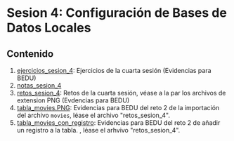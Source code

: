 # Sesion 4: Configuración de Bases de Datos Locales

## Contenido
1. [ejercicios_sesion_4](https://github.com/LIZZETHGOMEZ/BEDU-Santander-2021/blob/main/Introduccion%20a%20Bases%20de%20Datos/sesion_4/ejercicios_sesion_4.sql):
Ejercicios de la cuarta sesión (Evidencias para BEDU)
3. [notas_sesion_4](https://github.com/LIZZETHGOMEZ/BEDU-Santander-2021/blob/main/Introduccion%20a%20Bases%20de%20Datos/sesion_4/notas_sesion_4.sql)
4. [retos_sesion_4](https://github.com/LIZZETHGOMEZ/BEDU-Santander-2021/blob/main/Introduccion%20a%20Bases%20de%20Datos/sesion_4/retos_sesion_4.sql):
Retos de la cuarta sesión, véase a la par los archivos de extension PNG (Evdencias para BEDU)
6. [tabla_movies.PNG](https://github.com/LIZZETHGOMEZ/BEDU-Santander-2021/blob/main/Introduccion%20a%20Bases%20de%20Datos/sesion_4/tabla_movies.PNG):
Evidencias para BEDU del reto 2 de la importación del archivo `movies`, léase el archivo "retos_sesion_4".
5. [tabla_movies_con_registro](https://github.com/LIZZETHGOMEZ/BEDU-Santander-2021/blob/main/Introduccion%20a%20Bases%20de%20Datos/tabla_movies_con_registro.PNG):
Evidencias para BEDU del reto 2 de añadir un registro a la tabla. , léase el arhvivo "retos_sesion_4".

